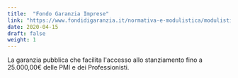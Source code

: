 ```yaml
---
title:  "Fondo Garanzia Imprese"
link: "https://www.fondidigaranzia.it/normativa-e-modulistica/modulistica/"
date: 2020-04-15
draft: false
weight: 1
---
```


La garanzia pubblica che facilita l'accesso allo stanziamento fino a 25.000,00€ delle PMI e dei Professionisti.